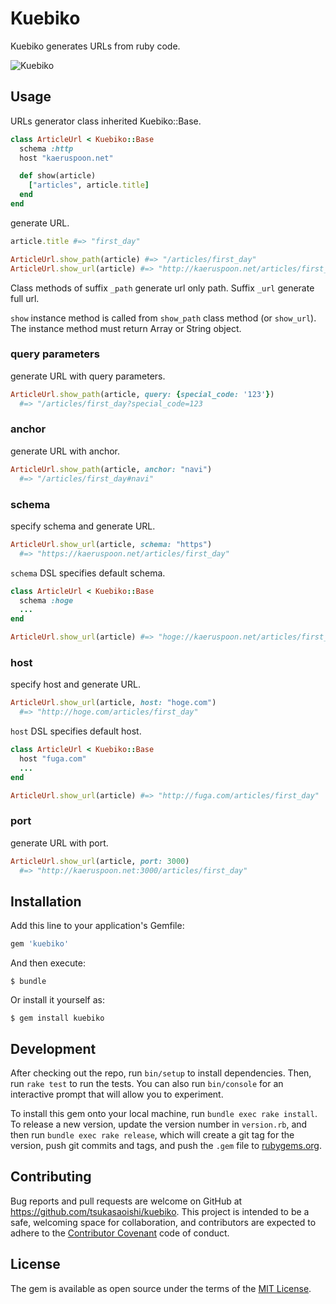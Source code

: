 # Kuebiko

Kuebiko generates URLs from ruby code.

![Kuebiko](https://github.com/tsukasaoishi/kuebiko/wiki/images/kuebiko.jpg)

## Usage

URLs generator class inherited Kuebiko::Base.
```ruby
class ArticleUrl < Kuebiko::Base
  schema :http
  host "kaeruspoon.net"

  def show(article)
    ["articles", article.title]
  end
end
```

generate URL.
```ruby
article.title #=> "first_day"

ArticleUrl.show_path(article) #=> "/articles/first_day"
ArticleUrl.show_url(article) #=> "http://kaeruspoon.net/articles/first_day"
```
Class methods of suffix ```_path``` generate url only path. Suffix ```_url``` generate full url.

```show``` instance method is called from ```show_path``` class method (or ```show_url```).
The instance method must return Array or String object.

### query parameters

generate URL with query parameters.
```ruby
ArticleUrl.show_path(article, query: {special_code: '123'})
  #=> "/articles/first_day?special_code=123
```

### anchor
generate URL with anchor.
```ruby
ArticleUrl.show_path(article, anchor: "navi")
  #=> "/articles/first_day#navi"
```

### schema
specify schema and generate URL.
```ruby
ArticleUrl.show_url(article, schema: "https")
  #=> "https://kaeruspoon.net/articles/first_day"
```

```schema``` DSL specifies default schema.
```ruby
class ArticleUrl < Kuebiko::Base
  schema :hoge
  ...
end

ArticleUrl.show_url(article) #=> "hoge://kaeruspoon.net/articles/first_day"
```

### host
specify host and generate URL.
```ruby
ArticleUrl.show_url(article, host: "hoge.com")
  #=> "http://hoge.com/articles/first_day"
```

```host``` DSL specifies default host.
```ruby
class ArticleUrl < Kuebiko::Base
  host "fuga.com"
  ...
end

ArticleUrl.show_url(article) #=> "http://fuga.com/articles/first_day"
```

### port
generate URL with port.
```ruby
ArticleUrl.show_url(article, port: 3000)
  #=> "http://kaeruspoon.net:3000/articles/first_day"
```

## Installation

Add this line to your application's Gemfile:

```ruby
gem 'kuebiko'
```

And then execute:
```
$ bundle
```

Or install it yourself as:
```
$ gem install kuebiko
```

## Development

After checking out the repo, run `bin/setup` to install dependencies. Then, run `rake test` to run the tests. You can also run `bin/console` for an interactive prompt that will allow you to experiment.

To install this gem onto your local machine, run `bundle exec rake install`. To release a new version, update the version number in `version.rb`, and then run `bundle exec rake release`, which will create a git tag for the version, push git commits and tags, and push the `.gem` file to [rubygems.org](https://rubygems.org).

## Contributing

Bug reports and pull requests are welcome on GitHub at https://github.com/tsukasaoishi/kuebiko. This project is intended to be a safe, welcoming space for collaboration, and contributors are expected to adhere to the [Contributor Covenant](contributor-covenant.org) code of conduct.


## License

The gem is available as open source under the terms of the [MIT License](http://opensource.org/licenses/MIT).

